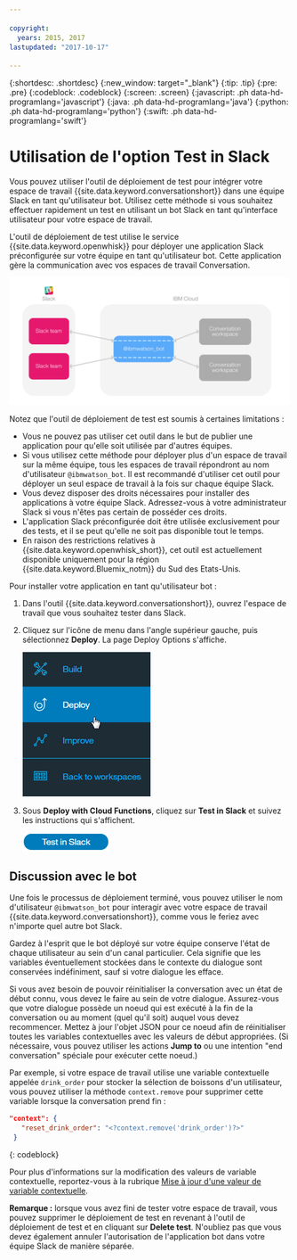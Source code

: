 ```yaml
---

copyright:
  years: 2015, 2017
lastupdated: "2017-10-17"

---
```


{:shortdesc: .shortdesc}
{:new_window: target="_blank"}
{:tip: .tip}
{:pre: .pre}
{:codeblock: .codeblock}
{:screen: .screen}
{:javascript: .ph data-hd-programlang='javascript'}
{:java: .ph data-hd-programlang='java'}
{:python: .ph data-hd-programlang='python'}
{:swift: .ph data-hd-programlang='swift'}

# Utilisation de l'option Test in Slack

Vous pouvez utiliser l'outil de déploiement de test pour intégrer votre espace de travail {{site.data.keyword.conversationshort}} dans une équipe Slack en tant qu'utilisateur bot. Utilisez cette méthode si vous souhaitez effectuer rapidement un test en utilisant un bot Slack en tant qu'interface utilisateur pour votre espace de travail. 

L'outil de déploiement de test utilise le service {{site.data.keyword.openwhisk}} pour déployer une application Slack préconfigurée sur votre équipe en tant qu'utilisateur bot. Cette application gère la communication avec vos espaces de travail Conversation. 

![Diagramme de présentation du déploiement de test](images/testdeploy_diagram.png)

Notez que l'outil de déploiement de test est soumis à certaines limitations :

- Vous ne pouvez pas utiliser cet outil dans le but de publier une application pour qu'elle soit utilisée par d'autres équipes. 
- Si vous utilisez cette méthode pour déployer plus d'un espace de travail sur la même équipe, tous les espaces de travail répondront au nom d'utilisateur `@ibmwatson_bot`. Il est recommandé d'utiliser cet outil pour déployer un seul espace de travail à la fois sur chaque équipe Slack.
- Vous devez disposer des droits nécessaires pour installer des applications à votre équipe Slack. Adressez-vous à votre administrateur Slack si vous n'êtes pas certain de posséder ces droits. 
- L'application Slack préconfigurée doit être utilisée exclusivement pour des tests, et il se peut qu'elle ne soit pas disponible tout le temps.
- En raison des restrictions relatives à {{site.data.keyword.openwhisk_short}}, cet outil est actuellement disponible uniquement pour la région {{site.data.keyword.Bluemix_notm}} du Sud des Etats-Unis. 

Pour installer votre application en tant qu'utilisateur bot :

1. Dans l'outil {{site.data.keyword.conversationshort}}, ouvrez l'espace de travail que vous souhaitez tester dans Slack.
1. Cliquez sur l'icône de menu dans l'angle supérieur gauche, puis sélectionnez **Deploy**. La page Deploy Options s'affiche. 

   ![Option de menu Deploy](images/deploy_menu_testdeploy.png)

1. Sous **Deploy with Cloud Functions**, cliquez sur **Test in Slack** et suivez les instructions qui s'affichent.

   ![Bouton Test in Slack](images/testdeploy_testinslack.png)

## Discussion avec le bot

Une fois le processus de déploiement terminé, vous pouvez utiliser le nom d'utilisateur `@ibmwatson_bot` pour interagir avec votre espace de travail {{site.data.keyword.conversationshort}}, comme vous le feriez avec n'importe quel autre bot Slack. 

Gardez à l'esprit que le bot déployé sur votre équipe conserve l'état de chaque utilisateur au sein d'un canal particulier. Cela signifie que les variables éventuellement stockées dans le contexte du dialogue sont conservées indéfiniment, sauf si votre dialogue les efface. 

Si vous avez besoin de pouvoir réinitialiser la conversation avec un état de début connu, vous devez le faire au sein de votre dialogue. Assurez-vous que votre dialogue possède un noeud qui est exécuté à la fin de la conversation ou au moment (quel qu'il soit) auquel vous devez recommencer. Mettez à jour l'objet JSON pour ce noeud afin de réinitialiser toutes les variables contextuelles avec les valeurs de début appropriées. (Si nécessaire, vous pouvez utiliser les actions **Jump to** ou une intention "end conversation" spéciale pour exécuter cette noeud.) 

Par exemple, si votre espace de travail utilise une variable contextuelle appelée `drink_order` pour stocker la sélection de boissons d'un utilisateur, vous pouvez utiliser la méthode `context.remove` pour supprimer cette variable lorsque la conversation prend fin : 

```json
"context": {
   "reset_drink_order": "<?context.remove('drink_order')?>"
 }
```
{: codeblock}

Pour plus d'informations sur la modification des valeurs de variable contextuelle, reportez-vous à la rubrique [Mise à jour d'une valeur de variable contextuelle](dialog-build.html#updating-a-context-variable-value).

**Remarque :** lorsque vous avez fini de tester votre espace de travail, vous pouvez supprimer le déploiement de test en revenant à l'outil de déploiement de test et en cliquant sur **Delete test**. N'oubliez pas que vous devez également annuler l'autorisation de l'application bot dans votre équipe Slack de manière séparée. 
